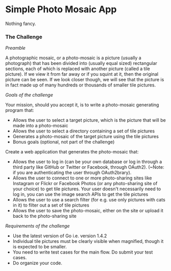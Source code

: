 # Simple Photo Mosaic App

Nothing fancy.

### The Challenge

*Preamble*

A photographic mosaic, or a photo-mosaic is a picture (usually a photograph) that has been divided into (usually equal sized) rectangular sections, each of which is replaced with another picture (called a tile picture). If we view it from far away or if you squint at it, then the original picture can be seen. If we look closer though, we will see that the picture is in fact made up of many hundreds or thousands of smaller tile pictures.

*Goals of the challenge*

Your mission, should you accept it, is to write a photo-mosaic generating program that:

* Allows the user to select a target picture, which is the picture that will be made into a photo-mosaic
* Allows the user to select a directory containing a set of tile pictures
* Generates a photo-mosaic of the target picture using the tile pictures
* Bonus goals (optional, not part of the challenge)

Create a web application that generates the photo-mosaic that:

* Allows the user to log in (can be your own database or log in through a third party like GitHub or Twitter or Facebook, through OAuth2). (~Note: if you are authenticating the user through OAuth2brary).
* Allows the user to connect to one or more photo-sharing sites like Instagram or Flickr or Facebook Photos (or any photo-sharing site of your choice) to get tile pictures. Your user doesn't necessarily need to log in, you can use the image search APIs to get the tile pictures
* Allows the user to use a search filter (for e.g. use only pictures with cats in it) to filter out a set of tile pictures
* Allows the user to save the photo-mosaic, either on the site or upload it back to the photo-sharing site

*Requirements of the challenge*

* Use the latest version of Go i.e. version 1.4.2
* Individual tile pictures must be clearly visible when magnified, though it is expected to be smaller.
* You need to write test cases for the main flow. Do submit your test cases.
* Do organize your code.